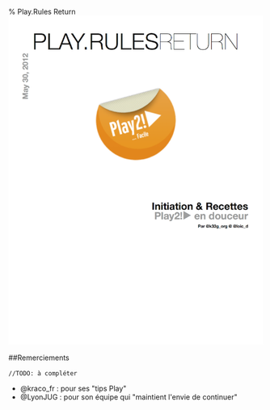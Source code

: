 % Play.Rules Return
![](rsrc/play.rules.return.png)

##Remerciements

	//TODO: à compléter

- @kraco_fr : pour ses "tips Play"
- @LyonJUG : pour son équipe qui "maintient l'envie de continuer"

